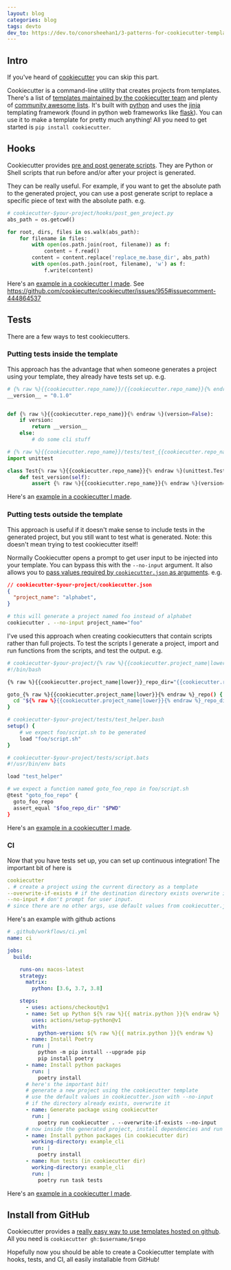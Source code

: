 ```yaml
---
layout: blog
categories: blog
tags: devto
dev_to: https://dev.to/conorsheehan1/3-patterns-for-cookiecutter-templates-aha
---
```

<!-- Original Post on dev.to was 2021-07-27 -->


## Intro
If you've heard of [cookiecutter](https://github.com/cookiecutter/cookiecutter) you can skip this part.

Cookiecutter is a command-line utility that creates projects from templates. There's a list of [templates maintained by the cookiecutter team](https://github.com/cookiecutter/cookiecutter#cookiecutter-specials) and plenty of  [community awesome lists](https://awesomeopensource.com/projects/cookiecutter). It's built with [python](https://www.python.org/) and uses the [jinja](https://github.com/pallets/jinja) templating framework (found in python web frameworks like [flask](https://flask.palletsprojects.com)). You can use it to make a template for pretty much anything! All you need to get started is `pip install cookiecutter`.


## Hooks
Cookiecutter provides [pre and post generate scripts](https://cookiecutter.readthedocs.io/en/1.7.3/advanced/hooks.html). They are Python or Shell scripts that run before and/or after your project is generated.

They can be really useful. For example, if you want to get the absolute path to the generated project, you can use a post generate script to replace a specific piece of text with the absolute path. e.g.

```python
# cookiecutter-$your-project/hooks/post_gen_project.py 
abs_path = os.getcwd()

for root, dirs, files in os.walk(abs_path):
    for filename in files:
        with open(os.path.join(root, filename)) as f:
            content = f.read()
        content = content.replace('replace_me.base_dir', abs_path)
        with open(os.path.join(root, filename), 'w') as f:
            f.write(content)
```

Here's an [example in a cookiecutter I made](
https://github.com/ConorSheehan1/cookiecutter-jira-project/blob/master/hooks/post_gen_project.py#L3). 
See https://github.com/cookiecutter/cookiecutter/issues/955#issuecomment-444864537

## Tests
There are a few ways to test cookiecutters.
### Putting tests inside the template
This approach has the advantage that when someone generates a project using your template, they already have tests set up. e.g.
 
```python
# {% raw %}{{cookiecutter.repo_name}}/{{cookiecutter.repo_name}}{% endraw %}.py
__version__ = "0.1.0"


def {% raw %}{{cookiecutter.repo_name}}{% endraw %}(version=False):
    if version:
        return __version__
    else:
        # do some cli stuff
```
```python
# {% raw %}{{cookiecutter.repo_name}}/tests/test_{{cookiecutter.repo_name}}{% endraw %}.py 
import unittest

class Test{% raw %}{{cookiecutter.repo_name}}{% endraw %}(unittest.TestCase):
    def test_version(self):
        assert {% raw %}{{cookiecutter.repo_name}}{% endraw %}(version=True) == "0.1.0"
```

Here's an [example in a cookiecutter I made](https://github.com/ConorSheehan1/cookiecutter-fire-cli/blob/621b635c23407b9704bcce322390dbebbc544ca3/%7B%7Bcookiecutter.repo_name%7D%7D/tests/test_%7B%7Bcookiecutter.repo_name%7D%7D.py#L1).

### Putting tests outside the template
This approach is useful if it doesn't make sense to include tests in the generated project, but you still want to test what is generated. Note: this doesn't mean trying to test cookiecutter itself!

Normally Cookiecutter opens a prompt to get user input to be injected into your template. You can bypass this with the `--no-input` argument. It also allows you to [pass values required by `cookiecutter.json` as arguments](https://github.com/cookiecutter/cookiecutter/pull/666). e.g.

```json
// cookiecutter-$your-project/cookiecutter.json
{
  "project_name": "alphabet",
}
```
```bash
# this will generate a project named foo instead of alphabet
cookiecutter . --no-input project_name="foo"
```

I've used this approach when creating cookiecutters that contain scripts rather than full projects. To test the scripts I generate a project, import and run functions from the scripts, and test the output. e.g.

```bash
# cookiecutter-$your-project/{% raw %}{{cookiecutter.project_name|lower}}{% endraw %}/script.sh
#!/bin/bash

{% raw %}{{cookiecutter.project_name|lower}}_repo_dir="{{cookiecutter.repo_dir}}{% endraw %}"

goto_{% raw %}{{cookiecutter.project_name|lower}}{% endraw %}_repo() {
  cd "${% raw %}{{cookiecutter.project_name|lower}}{% endraw %}_repo_dir" || return 1
}
```
```bash
# cookiecutter-$your-project/tests/test_helper.bash
setup() {
    # we expect foo/script.sh to be generated
    load "foo/script.sh"
}
```
```bash
# cookiecutter-$your-project/tests/script.bats
#!/usr/bin/env bats

load "test_helper"

# we expect a function named goto_foo_repo in foo/script.sh
@test "goto_foo_repo" {
  goto_foo_repo
  assert_equal "$foo_repo_dir" "$PWD"
}
```

Here's an [example in a cookiecutter I made](https://github.com/ConorSheehan1/cookiecutter-jira-project/blob/60e341060198a4d8937095b6c2e53f545d1ff58f/tests/utils.bats#L8).

### CI
Now that you have tests set up, you can set up continuous integration! The important bit of here is
```yaml
cookiecutter 
. # create a project using the current directory as a template
--overwrite-if-exists # if the destination directory exists overwrite it
--no-input # don't prompt for user input. 
# since there are no other args, use default values from cookiecutter.json
```

Here's an example with github actions
```yaml
# .github/workflows/ci.yml
name: ci

jobs:
  build:

    runs-on: macos-latest
    strategy:
      matrix:
        python: [3.6, 3.7, 3.8]

    steps:
      - uses: actions/checkout@v1
      - name: Set up Python ${% raw %}{{ matrix.python }}{% endraw %}
        uses: actions/setup-python@v1
        with:
          python-version: ${% raw %}{{ matrix.python }}{% endraw %}
      - name: Install Poetry
        run: |
          python -m pip install --upgrade pip
          pip install poetry
      - name: Install python packages
        run: |
          poetry install
      # here's the important bit!
      # generate a new project using the cookiecutter template
      # use the default values in cookiecutter.json with --no-input
      # if the directory already exists, overwrite it
      - name: Generate package using cookiecutter
        run: |
          poetry run cookiecutter . --overwrite-if-exists --no-input
      # now inside the generated project, install dependencies and run tests
      - name: Install python packages (in cookiecutter dir)
        working-directory: example_cli
        run: |
          poetry install
      - name: Run tests (in cookiecutter dir)
        working-directory: example_cli
        run: |
          poetry run task tests
```

Here's an [example in a cookiecutter I made](https://github.com/ConorSheehan1/cookiecutter-fire-cli/blob/621b635c23407b9704bcce322390dbebbc544ca3/.github/workflows/ci.yml#L1).

## Install from GitHub
Cookiecutter provides a [really easy way to use templates hosted on github](https://cookiecutter.readthedocs.io/en/1.7.3/usage.html#works-directly-with-git-and-hg-mercurial-repos-too). All you need is `cookiecutter gh:$username/$repo`

Hopefully now you should be able to create a Cookiecutter template with hooks, tests, and CI, all easily installable from GitHub!
